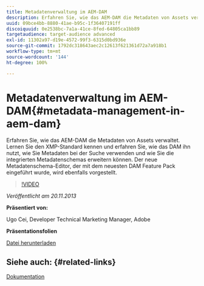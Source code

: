 ```yaml
---
title: Metadatenverwaltung im AEM-DAM
description: Erfahren Sie, wie das AEM-DAM die Metadaten von Assets verwaltet. Lernen Sie den XMP-Standard kennen und erfahren Sie, wie das DAM ihn nutzt, wie Sie Metadaten bei der Suche verwenden und wie Sie die integrierten Metadatenschemas erweitern können. Der neue Metadatenschema-Editor, der mit dem neuesten DAM Feature Pack eingeführt wurde, wird ebenfalls vorgestellt.
uuid: 09bce4bb-8880-41ae-b95c-1f36407191ff
discoiquuid: 0e2538bc-7a1a-41ce-8fed-64805ca1bb89
targetaudience: target-audience advanced
exl-id: 11302a97-d19e-4572-99f3-6315d0bd936e
source-git-commit: 1792dc318643aec2c12613f621361d72a7a918b1
workflow-type: tm+mt
source-wordcount: '144'
ht-degree: 100%

---
```


# Metadatenverwaltung im AEM-DAM{#metadata-management-in-aem-dam}

Erfahren Sie, wie das AEM-DAM die Metadaten von Assets verwaltet. Lernen Sie den XMP-Standard kennen und erfahren Sie, wie das DAM ihn nutzt, wie Sie Metadaten bei der Suche verwenden und wie Sie die integrierten Metadatenschemas erweitern können. Der neue Metadatenschema-Editor, der mit dem neuesten DAM Feature Pack eingeführt wurde, wird ebenfalls vorgestellt.

>[!VIDEO](https://video.tv.adobe.com/v/19524/?quality=9)

*Veröffentlicht am 20.11.2013*

**Präsentiert von:**

Ugo Cei, Developer Technical Marketing Manager, Adobe

**Präsentationsfolien**

[Datei herunterladen](assets/metadata-management-in-aem-dam.pdf)

## Siehe auch: {#related-links}

[Dokumentation](https://docs.adobe.com/content/docs/de/cq/5-6-1/dam/metadata_for_digitalassetmanagement.html)
